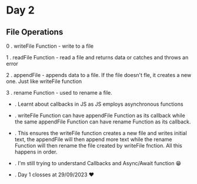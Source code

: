 # Day 2

## File Operations

0 . writeFile Function -  write to a file

1 . readFile Function - read a file and returns data or catches and throws an error

2 . appendFile - appends data to a file. If the file doesn't fle, it creates a new one. Just like writeFile function

3 . rename Function - used to rename a file. 

* . Learnt about callbacks in JS as JS employs asynchronous functions

* . writeFile Function can have appendFile Function as its callback while the same appendFile Function can have rename Function as its callback.

* . This ensures the writeFile function creates a new file and writes initial text, the appendFile will then append more text while the rename Function will then rename the file created by writeFile fnction. All this happens in order.


* . I'm still trying to understand Callbacks and Async/Await function :grin:

* . Day 1 closses at 29/09/2023 :hearts:
